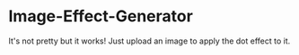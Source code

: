 # Image-Effect-Generator

It's not pretty but it works! Just upload an image to apply the dot effect to it.

